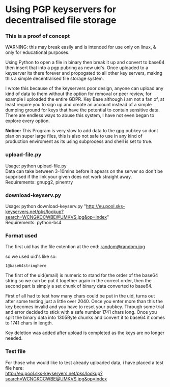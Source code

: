 # Using PGP keyservers for decentralised file storage
    
### This is a proof of concept

WARNING: this may break easily and is intended for use only on linux, & only for educational purposes.  

Using Python to open a file in binary then break it up and convert to base64 then insert that into a pgp pubring as new uid's. Once uploaded to a keyserver its there forever and propogated to all other key servers, making this a simple decentralised file storage system.  

I wrote this because of the keyservers poor design, anyone can upload any kind of data to them without the option for removal or peer review, for example i uploaded the entire GDPR. Key Base although i am not a fan of, at least require you to sign up and create an account instead of a simple dumping ground for keys that have the potential to contain sensitive data. There are endless ways to abuse this system, I have not even began to explore every option.

__Notice:__ This Program is very slow to add data to the gpg pubkey so dont plan on super large files, this is also not safe to use in any kind of production enviroment as its using subprocess and shell is set to true.  
### upload-file.py

Usage: python upload-file.py <file>  
Data can take between 3-10mins before it apears on the server so don't be supprised if the link your given does not work straight away.  
Requirements: gnupg2, pinentry  

### download-keyserv.py

Usage: python download-keyserv.py "http://eu.pool.sks-keyservers.net/pks/lookup?search=WCNGKCCWBE@UMKVS.jpg&op=index"  
Requirements: python-bs4  

### Format used

The first uid has the file extention at the end: random@random.jpg   

so we used uid's like so:  

    1@base64stringhere

The first of the uid(email) is numeric to stand for the order of the base64 string so we can be put it together again in the correct order, then the second part is simply a set chunk of binary data converted to base64.  

First of all had to test how many chars could be put in the uid, turns out after some testing just a little over 2040. Once you enter more than this the key becomes invalid and you have to reset your pubkey. Through some trial and error decided to stick with a safe number 1741 chars long. Once you split the binary data into 1305Byte chunks and convert it to base64 it comes to 1741 chars in length. 

Key deletion was added after upload is completed as the keys are no longer needed.  

### Test file

For those who would like to test already uploaded data, i have placed a test file here:  
http://eu.pool.sks-keyservers.net/pks/lookup?search=WCNGKCCWBE@UMKVS.jpg&op=index  
